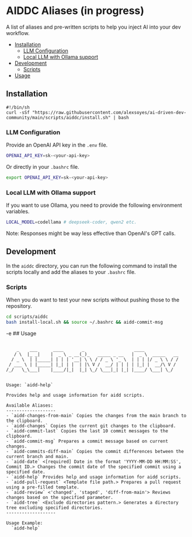 # AIDDC Aliases (in progress)

A list of aliases and pre-written scripts to help you inject AI into your dev workflow.

- [Installation](#installation)
  - [LLM Configuration](#llm-configuration)
  - [Local LLM with Ollama support](#local-llm-with-ollama-support)
- [Development](#development)
  - [Scripts](#scripts)
- [Usage](#usage)

## Installation

```shell
#!/bin/sh
curl -sSf "https://raw.githubusercontent.com/alexsoyes/ai-driven-dev-community/main/scripts/aiddc/install.sh" | bash
```

### LLM Configuration

Provide an OpenAI API key in the `.env` file.

```bash
OPENAI_API_KEY=sk-<your-api-key>
```

Or directly in your `.bashrc` file.

```bash
export OPENAI_API_KEY=sk-<your-api-key>
```

### Local LLM with Ollama support

If you want to use Ollama, you need to provide the following environment variables.

```bash
LOCAL_MODEL=codellama # deepseek-coder, qwen2 etc.
```

Note: Responses might be way less effective than OpenAI's GPT calls.

## Development

In the `aiddc` directory, you can run the following command to install the scripts locally and add the aliases to your `.bashrc` file.

### Scripts

When you do want to test your new scripts without pushing those to the repository.

```bash
cd scripts/aiddc
bash install-local.sh && source ~/.bashrc && aidd-commit-msg  
```

-e ## Usage

```text

    _    ___      ____       _                   ____             
   / \  |_ _|    |  _ \ _ __(_)_   _____ _ __   |  _ \  _____   __
  / _ \  | |_____| | | | '__| \ \ / / _ \ '_ \  | | | |/ _ \ \ / /
 / ___ \ | |_____| |_| | |  | |\ V /  __/ | | | | |_| |  __/\ V / 
/_/   \_\___|    |____/|_|  |_| \_/ \___|_| |_| |____/ \___| \_/  


Usage: `aidd-help`

Provides help and usage information for aidd scripts.

Available Aliases:
-------------------
- `aidd-changes-from-main` Copies the changes from the main branch to the clipboard.
- `aidd-changes` Copies the current git changes to the clipboard.
- `aidd-commit-last` Copies the last 10 commit messages to the clipboard.
- `aidd-commit-msg` Prepares a commit message based on current changes.
- `aidd-commits-diff-main` Copies the commit differences between the current branch and main.
- `aidd-date` <[required] Date in the format 'YYYY-MM-DD HH:MM:SS', Commit ID.> Changes the commit date of the specified commit using a specified date.
- `aidd-help` Provides help and usage information for aidd scripts.
- `aidd-pull-request` <Template file path.> Prepares a pull request using a pre-filled template.
- `aidd-review` <'changed', 'staged', 'diff-from-main'> Reviews changes based on the specified parameter.
- `aidd-tree` <Exclude directories pattern.> Generates a directory tree excluding specified directories.
-------------------

Usage Example:
  `aidd-help`
```
